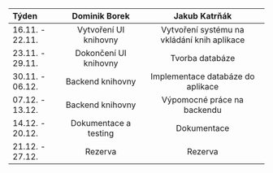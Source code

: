 | Týden          | Dominik Borek         | Jakub Katrňák                              |
| :------------- | :-------------------: | :----------------------------------------: |
| 16.11. - 22.11.| Vytvoření UI knihovny | Vytvoření systému na vkládání knih aplikace|
| 23.11. - 29.11.| Dokončení UI knihovny | Tvorba databáze                            |
| 30.11. - 06.12.| Backend knihovny      | Implementace databáze do aplikace          |
| 07.12. - 13.12.| Backend knihovny      | Výpomocné práce na backendu                |
| 14.12. - 20.12.| Dokumentace a testing | Dokumentace                                |
| 21.12. - 27.12.| Rezerva               | Rezerva                                    |
